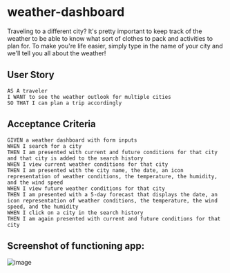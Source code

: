 # weather-dashboard
Traveling to a different city? It's pretty important to keep track of the weather to be able to know what sort of clothes to pack and activities to plan for. To make you're life easier, simply type in the name of your city and we'll tell you all about the weather!

## User Story

```
AS A traveler
I WANT to see the weather outlook for multiple cities
SO THAT I can plan a trip accordingly
```

## Acceptance Criteria

```
GIVEN a weather dashboard with form inputs
WHEN I search for a city
THEN I am presented with current and future conditions for that city and that city is added to the search history
WHEN I view current weather conditions for that city
THEN I am presented with the city name, the date, an icon representation of weather conditions, the temperature, the humidity, and the wind speed
WHEN I view future weather conditions for that city
THEN I am presented with a 5-day forecast that displays the date, an icon representation of weather conditions, the temperature, the wind speed, and the humidity
WHEN I click on a city in the search history
THEN I am again presented with current and future conditions for that city
```

## Screenshot of functioning app:

![image](https://user-images.githubusercontent.com/116224156/227738573-14e8be89-8123-492d-9789-7b8519a7c464.png)
